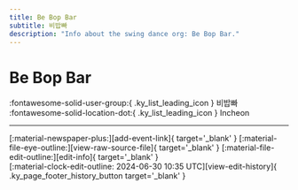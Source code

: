 ```yaml
---
title: Be Bop Bar
subtitle: 비밥빠
description: "Info about the swing dance org: Be Bop Bar."
---
```


# Be Bop Bar

:fontawesome-solid-user-group:{ .ky_list_leading_icon } 비밥빠  
:fontawesome-solid-location-dot:{ .ky_list_leading_icon } Incheon  


---

<div class="ky_page_footer" markdown>
<div class="ky_page_footer_trailing" markdown="span">
[:material-newspaper-plus:][add-event-link]{ target='_blank' }
[:material-file-eye-outline:][view-raw-source-file]{ target='_blank' }
[:material-file-edit-outline:][edit-info]{ target='_blank' }
</div>
<div class="ky_page_footer_leading" markdown="span">
[:material-clock-edit-outline: 2024-06-30 10:35 UTC][view-edit-history]{ .ky_page_footer_history_button target='_blank' }
</div>
</div>

[add-event-link]: https://github.com/swingdance/events/issues/new?assignees=&labels=add+event&projects=&template=02-add_entity.yml&title=%5Bkr%5D%20%3CName%3E&region=kr&province=Incheon&city=Incheon&org_id=be-bop-bar "Add Event"
[view-raw-source-file]: https://github.com/swingdance/orgs/blob/main/kr/be-bop-bar.json "View Raw Source File"
[edit-info]: https://github.com/swingdance/orgs/issues/new?assignees=&labels=update+org&projects=&template=03-update_entity.yml&title=%5Bkr%5D%20Be%20Bop%20Bar&region=kr&id=be-bop-bar&name=Be%20Bop%20Bar "Edit Info"

[view-edit-history]: https://github.com/swingdance/orgs/commits/main/kr/be-bop-bar.json "View Edit History"
